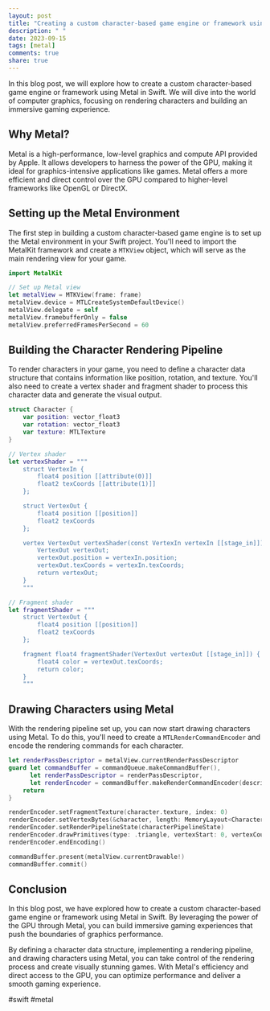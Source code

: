 ```yaml
---
layout: post
title: "Creating a custom character-based game engine or framework using Metal in Swift"
description: " "
date: 2023-09-15
tags: [metal]
comments: true
share: true
---
```


In this blog post, we will explore how to create a custom character-based game engine or framework using Metal in Swift. We will dive into the world of computer graphics, focusing on rendering characters and building an immersive gaming experience.

## Why Metal?

Metal is a high-performance, low-level graphics and compute API provided by Apple. It allows developers to harness the power of the GPU, making it ideal for graphics-intensive applications like games. Metal offers a more efficient and direct control over the GPU compared to higher-level frameworks like OpenGL or DirectX.

## Setting up the Metal Environment

The first step in building a custom character-based game engine is to set up the Metal environment in your Swift project. You'll need to import the MetalKit framework and create a `MTKView` object, which will serve as the main rendering view for your game.

```swift
import MetalKit

// Set up Metal view
let metalView = MTKView(frame: frame)
metalView.device = MTLCreateSystemDefaultDevice()
metalView.delegate = self
metalView.framebufferOnly = false
metalView.preferredFramesPerSecond = 60
```

## Building the Character Rendering Pipeline

To render characters in your game, you need to define a character data structure that contains information like position, rotation, and texture. You'll also need to create a vertex shader and fragment shader to process this character data and generate the visual output.

```swift
struct Character {
    var position: vector_float3
    var rotation: vector_float3
    var texture: MTLTexture
}

// Vertex shader
let vertexShader = """
    struct VertexIn {
        float4 position [[attribute(0)]]
        float2 texCoords [[attribute(1)]]
    };

    struct VertexOut {
        float4 position [[position]]
        float2 texCoords
    };

    vertex VertexOut vertexShader(const VertexIn vertexIn [[stage_in]]) {
        VertexOut vertexOut;
        vertexOut.position = vertexIn.position;
        vertexOut.texCoords = vertexIn.texCoords;
        return vertexOut;
    }
    """

// Fragment shader
let fragmentShader = """
    struct VertexOut {
        float4 position [[position]]
        float2 texCoords
    };

    fragment float4 fragmentShader(VertexOut vertexOut [[stage_in]]) {
        float4 color = vertexOut.texCoords;
        return color;
    }
    """
```

## Drawing Characters using Metal

With the rendering pipeline set up, you can now start drawing characters using Metal. To do this, you'll need to create a `MTLRenderCommandEncoder` and encode the rendering commands for each character.

```swift
let renderPassDescriptor = metalView.currentRenderPassDescriptor
guard let commandBuffer = commandQueue.makeCommandBuffer(),
      let renderPassDescriptor = renderPassDescriptor,
      let renderEncoder = commandBuffer.makeRenderCommandEncoder(descriptor: renderPassDescriptor) else {
    return
}

renderEncoder.setFragmentTexture(character.texture, index: 0)
renderEncoder.setVertexBytes(&character, length: MemoryLayout<Character>.stride, index: 1)
renderEncoder.setRenderPipelineState(characterPipelineState)
renderEncoder.drawPrimitives(type: .triangle, vertexStart: 0, vertexCount: vertexCount)
renderEncoder.endEncoding()

commandBuffer.present(metalView.currentDrawable!)
commandBuffer.commit()
```

## Conclusion

In this blog post, we have explored how to create a custom character-based game engine or framework using Metal in Swift. By leveraging the power of the GPU through Metal, you can build immersive gaming experiences that push the boundaries of graphics performance.

By defining a character data structure, implementing a rendering pipeline, and drawing characters using Metal, you can take control of the rendering process and create visually stunning games. With Metal's efficiency and direct access to the GPU, you can optimize performance and deliver a smooth gaming experience.

#swift #metal